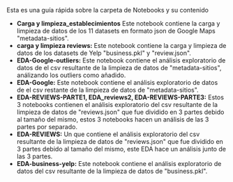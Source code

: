 Esta es una guía rápida sobre la carpeta de Notebooks y su contenido

* **Carga y limpieza_establecimientos** Este notebook contiene la carga y limpieza de datos de los 11 datasets en formato json de Google Maps "metadata-sitios".
* **carga y limpieza reviews:** Este notebook contiene la carga y limpieza de datos de los datasets de Yelp "business.pkl" y "review.json". 
* **EDA-Google-outliers:** Este notebook contiene el análisis exploratorio de datos de el csv resultante de la limpieza de datos de "metadata-sitios", análizando los outliers como añadido.
* **EDA-Google:** Este notebook contiene el análisis exploratorio de datos de el csv restante de la limpieza de datos de "metadata-sitios".
* **EDA-REVIEWS-PARTE1, EDA_reviews2, EDA-REVIEWS-PARTE3:** Estos 3 notebooks contienen el análisis exploratorio del csv resultante de la limpieza de datos de "reviews.json" que fue dividido en 3 partes debido al tamaño del mismo, estos 3 notebooks hacen un análisis de las 3 partes por separado.
* **EDA-REVIEWS:** Un que contiene el análisis exploratorio del csv resultante de la limpieza de datos de "reviews.json" que fue dividido en 3 partes debido al tamaño del mismo, este EDA hace un análisis junto de las 3 partes.
* **EDA-business-yelp:** Este notebook contiene el análisis exploratorio de datos del csv resultante de la limpieza de datos de "business.pkl".
